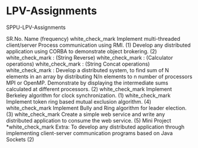 # LPV-Assignments
SPPU-LPV-Assignments

SR.No. Name (frequency)
white_check_mark Implement multi-threaded client/server Process communication using RMI. (1)
Develop any distributed application using CORBA to demonstrate object brokering. (2)
white_check_mark : (String Reverse)
white_check_mark : (Calculator operations)
white_check_mark : (String Concat operations)
white_check_mark : Develop a distributed system, to find sum of N elements in an array by distributing N/n elements to n number of processors MPI or OpenMP. Demonstrate by displaying the intermediate sums calculated at different processors. (2)
white_check_mark Implement Berkeley algorithm for clock synchronization. (1)
white_check_mark Implement token ring based mutual exclusion algorithm. (4)
white_check_mark Implement Bully and Ring algorithm for leader election. (3)
white_check_mark Create a simple web service and write any distributed application to consume the web service. (5)
Mini Project
*white_check_mark Extra: To develop any distributed application through implementing client-server communication programs based on Java Sockets (2)
